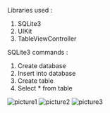 Libraries used : <br>
1.	SQLite3 <br>
2.	UIKit <br>
3.	TableViewController <br>

SQLite3 commands :
1.	Create database <br>
2.	Insert into database <br>
3.	Create table <br>
4.	Select * from table <br>




![picture1](https://user-images.githubusercontent.com/18491653/34231709-f220904c-e591-11e7-901c-71b6e240e40b.png)
![picture2](https://user-images.githubusercontent.com/18491653/34231710-f2390b40-e591-11e7-93f1-a2aa78b0a46a.png)
![picture3](https://user-images.githubusercontent.com/18491653/34231711-f24f7a4c-e591-11e7-9f0f-44afcb204e02.png)

